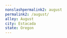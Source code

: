 ```yaml
---
﻿nonslashpermalink2: august
permalink2: /august/
alley: August
city: Estacada
state: Oregon
---
```

